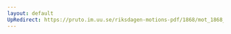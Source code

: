 ```yaml
---
layout: default
UpRedirect: https://pruto.im.uu.se/riksdagen-motions-pdf/1868/mot_1868__ak__112/mot_1868__ak__112-001.pdf
---
```

